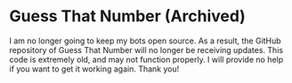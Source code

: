 # Guess That Number (Archived)
I am no longer going to keep my bots open source. As a result, the GitHub repository of Guess That Number will no longer be receiving updates. This code is extremely old, and may not function properly. I will provide no help if you want to get it working again. Thank you!
